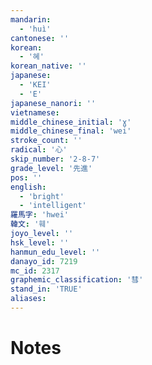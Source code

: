 ```yaml
---
mandarin:
  - 'huì'
cantonese: ''
korean:
  - '혜'
korean_native: ''
japanese:
  - 'KEI'
  - 'E'
japanese_nanori: ''
vietnamese:
middle_chinese_initial: 'ɣ'
middle_chinese_final: 'wei'
stroke_count: ''
radical: '心'
skip_number: '2-8-7'
grade_level: '先進'
pos: ''
english:
  - 'bright'
  - 'intelligent'
羅馬字: 'hwei'
韓文: '훼'
joyo_level: ''
hsk_level: ''
hanmun_edu_level: ''
danayo_id: 7219
mc_id: 2317
graphemic_classification: '彗'
stand_in: 'TRUE'
aliases:
---
```


# Notes
